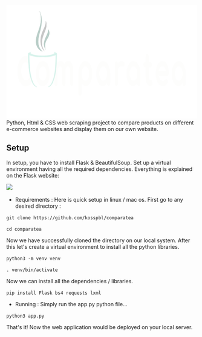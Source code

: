 <img src = "https://github.com/kosspbl/comparatea/blob/main/static/comparatea-light.png" height = "300px" width="900px">
Python, Html & CSS web scraping project to compare products on different e-commerce websites and display them on our own website.

## Setup
In setup, you have to install Flask & BeautifulSoup. Set up a virtual environment having all the required dependencies. Everything is explained on the Flask website:

<a href="https://flask.palletsprojects.com/en/2.2.x/installation/"><img src = "https://user-images.githubusercontent.com/89385145/231574201-a823f3ec-ff4b-47f0-9677-6eb74c020cfd.png" height = "300px"></a>
<LINK ^^^>

- Requirements : 
Here is quick setup in linux / mac os. First go to any desired directory : 
```
git clone https://github.com/kosspbl/comparatea
```
```
cd comparatea
```
Now we have successfully cloned the directory on our local system.
After this let's create a virtual environment to install all the python libraries.

```
python3 -m venv venv
```
```
. venv/bin/activate
```
Now we can install all the dependencies / libraries.
```
pip install Flask bs4 requests lxml
```
- Running :
Simply run the app.py python file...
```
python3 app.py
```
That's it! Now the web application would be deployed on your local server.
